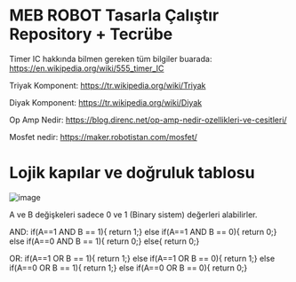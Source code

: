 # MEB ROBOT Tasarla Çalıştır Repository + Tecrübe


<label>Timer IC hakkında bilmen gereken tüm bilgiler buarada: https://en.wikipedia.org/wiki/555_timer_IC</label> 


<label>Triyak Komponent: https://tr.wikipedia.org/wiki/Triyak</label>

<label>Diyak Komponent: https://tr.wikipedia.org/wiki/Diyak</label>

<label>Op Amp Nedir: https://blog.direnc.net/op-amp-nedir-ozellikleri-ve-cesitleri/</label>

<label>Mosfet nedir: https://maker.robotistan.com/mosfet/</label>

# Lojik kapılar ve doğruluk tablosu

![image](https://github.com/user-attachments/assets/f99b7008-fec9-4f8c-b1c5-48a7ccb026f8)

A ve B değişkeleri sadece 0 ve 1 (Binary sistem) değerleri alabilirler.


AND:
if(A==1 AND B == 1){
  return 1;}
else if(A==1 AND B == 0){
  return 0;}
else if(A==0 AND B == 1){
  return 0;}
else{
  return 0;}

OR:
if(A==1 OR B == 1){
  return 1;}
else if(A==1 OR B == 0){
  return 1;}
else if(A==0 OR B == 1){
  return 1;}
else if(A==0 OR B == 0){
  return 0;}
